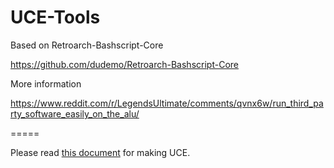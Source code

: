 # UCE-Tools

Based on Retroarch-Bashscript-Core

https://github.com/dudemo/Retroarch-Bashscript-Core

More information

https://www.reddit.com/r/LegendsUltimate/comments/qvnx6w/run_third_party_software_easily_on_the_alu/

=====

Please read [this document](How%20to%20Making%20Standalone%20Flycast%20UCE.md) for making UCE.

